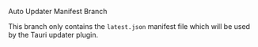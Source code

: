 Auto Updater Manifest Branch

This branch only contains the `latest.json` manifest file which will be used by the Tauri updater plugin.
